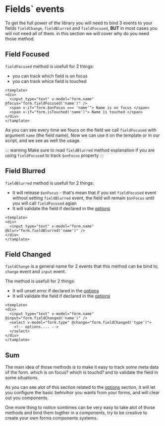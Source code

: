 # Fields` events

To get the full power of the library you will need to bind 3 events to your fields
`fieldChange`, `fieldBlurred` and `fieldFocused`, **BUT** in most cases you will not need all of them.
in this section we will cover why do you need those method.

## Field Focused

`fieldFocused` method is usefull for 2 things:

- you can track which field is on focus
- you can track whice field is touched

```vue
<template>
<div>
  <input type="text" v-model="form.name" @focus="form.fieldFocused('name')" />
  <span v-if="form.$onFocus === 'name'"> Name is on focus </span>
  <span v-if="form.isTouched('name')"> Name is touched </span>
</div>
</tamplate>
```

As you can see every time we foucs on the field we call `fieldFocused` with argument `name` (the field name), Now we can use it on the template or in our script,
and we see as well the usage.

::: warning
Make sure to read `fieldBlurred` method explanation if you are using `fieldFocused` to track `$onFocus` property
:::

## Field Blurred

`fieldBlurred` method is usefull for 2 things:

- It will release `$onFocus` - that's mean that if you set `fieldFocused` event without setting `fieldBlurred` event,
  the field will remain `$onFocus` until you will call `fieldFocused` agian
- It will validate the field if declared in the [options](/guide/options)

```vue
<template>
<div>
  <input type="text" v-model="form.name" @blur="form.fieldBlurred('name')" />
</div>
</tamplate>
```

## Field Changed

`fieldChange` is a general name for 2 events that this method can be bind to, `change` event and `input` event.

The method is usefull for 2 things:

- It will unset error if declared in the [options](/guide/optios)
- It will validate the field if declared in the [options](/guide/options)

```vue
<template>
<div>
  <input type="text" v-model="form.name" @input="form.fieldChanged('name')" />
  <select v-model="form.type" @change="form.fieldChanged('type')">
    <!-- options.... -->
  </select>
</div>
</tamplate>
```

## Sum

The main idea of those methods is to make it easy to track some meta data of the form. which is on focus? which is touchd? and to validate
the field in some situations.

As you can see alot of this section related to the [options](/guide/options) section, it will let you configure the basic behivihor you
wants from your forms, and will clear out you components.

One more thing to notice somtimes can be very easy to take alot of those methods and bind them togther in a components, try to be creative
to create your own forms components systems.
